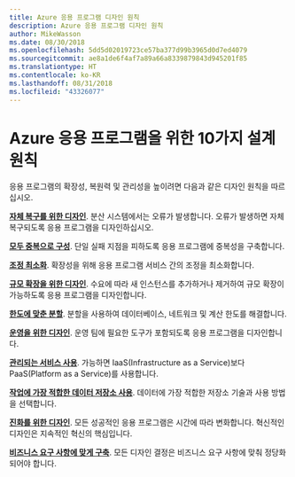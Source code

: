 ```yaml
---
title: Azure 응용 프로그램 디자인 원칙
description: Azure 응용 프로그램 디자인 원칙
author: MikeWasson
ms.date: 08/30/2018
ms.openlocfilehash: 5dd5d02019723ce57ba377d99b3965d0d7ed4079
ms.sourcegitcommit: ae8a1de6f4af7a89a66a8339879843d945201f85
ms.translationtype: HT
ms.contentlocale: ko-KR
ms.lasthandoff: 08/31/2018
ms.locfileid: "43326077"
---
```

# <a name="ten-design-principles-for-azure-applications"></a>Azure 응용 프로그램을 위한 10가지 설계 원칙

응용 프로그램의 확장성, 복원력 및 관리성을 높이려면 다음과 같은 디자인 원칙을 따르십시오. 

**[자체 복구를 위한 디자인](self-healing.md)**. 분산 시스템에서는 오류가 발생합니다. 오류가 발생하면 자체 복구되도록 응용 프로그램을 디자인하십시오.

**[모두 중복으로 구성](redundancy.md)**. 단일 실패 지점을 피하도록 응용 프로그램에 중복성을 구축합니다.
 
**[조정 최소화](minimize-coordination.md)**. 확장성을 위해 응용 프로그램 서비스 간의 조정을 최소화합니다.
 
**[규모 확장을 위한 디자인](scale-out.md)**. 수요에 따라 새 인스턴스를 추가하거나 제거하여 규모 확장이 가능하도록 응용 프로그램을 디자인합니다.

**[한도에 맞춘 분할](partition.md)**. 분할을 사용하여 데이터베이스, 네트워크 및 계산 한도를 해결합니다.

**[운영을 위한 디자인](design-for-operations.md)**. 운영 팀에 필요한 도구가 포함되도록 응용 프로그램을 디자인합니다.

**[관리되는 서비스 사용](managed-services.md)**. 가능하면 IaaS(Infrastructure as a Service)보다 PaaS(Platform as a Service)를 사용합니다.

**[작업에 가장 적합한 데이터 저장소 사용](use-the-best-data-store.md)**. 데이터에 가장 적합한 저장소 기술과 사용 방법을 선택합니다. 
 
**[진화를 위한 디자인](design-for-evolution.md)**. 모든 성공적인 응용 프로그램은 시간에 따라 변화합니다. 혁신적인 디자인은 지속적인 혁신의 핵심입니다.

**[비즈니스 요구 사항에 맞게 구축](build-for-business.md)**. 모든 디자인 결정은 비즈니스 요구 사항에 맞춰 정당화되어야 합니다.


